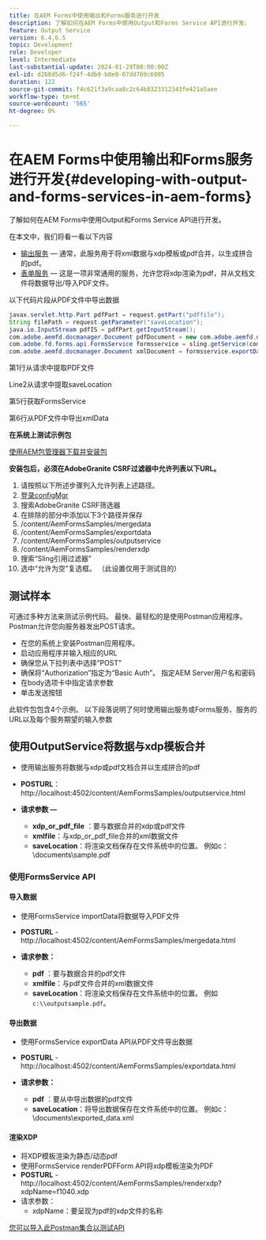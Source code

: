 ```yaml
---
title: 在AEM Forms中使用输出和Forms服务进行开发
description: 了解如何在AEM Forms中使用Output和Forms Service API进行开发。
feature: Output Service
version: 6.4,6.5
topic: Development
role: Developer
level: Intermediate
last-substantial-update: 2024-01-29T00:00:00Z
exl-id: d268d5d6-f24f-4db9-b8e0-07dd769c6005
duration: 122
source-git-commit: f4c621f3a9caa8c2c64b8323312343fe421a5aee
workflow-type: tm+mt
source-wordcount: '565'
ht-degree: 0%

---
```


# 在AEM Forms中使用输出和Forms服务进行开发{#developing-with-output-and-forms-services-in-aem-forms}

了解如何在AEM Forms中使用Output和Forms Service API进行开发。

在本文中，我们将看一看以下内容

* [输出服务](https://developer.adobe.com/experience-manager/reference-materials/6-5/forms/javadocs/index.html?com/adobe/fd/output/api/OutputService.html)  — 通常，此服务用于将xml数据与xdp模板或pdf合并，以生成拼合的pdf。
* [表单服务](https://developer.adobe.com/experience-manager/reference-materials/6-5/forms/javadocs/com/adobe/fd/forms/api/FormsService.html)  — 这是一项非常通用的服务，允许您将xdp渲染为pdf，并从文档文件将数据导出/导入PDF文件。


以下代码片段从PDF文件中导出数据

```java
javax.servlet.http.Part pdfPart = request.getPart("pdffile");
String filePath = request.getParameter("saveLocation");
java.io.InputStream pdfIS = pdfPart.getInputStream();
com.adobe.aemfd.docmanager.Document pdfDocument = new com.adobe.aemfd.docmanager.Document(pdfIS);
com.adobe.fd.forms.api.FormsService formsservice = sling.getService(com.adobe.fd.forms.api.FormsService.class);
com.adobe.aemfd.docmanager.Document xmlDocument = formsservice.exportData(pdfDocument,com.adobe.fd.forms.api.DataFormat.Auto);
```

第1行从请求中提取PDF文件

Line2从请求中提取saveLocation

第5行获取FormsService

第6行从PDF文件中导出xmlData

**在系统上测试示例包**

[使用AEM包管理器下载并安装包](assets/using-output-and-form-service-api.zip)




**安装包后，必须在AdobeGranite CSRF过滤器中允许列表以下URL。**

1. 请按照以下所述步骤列入允许列表上述路径。
1. [登录configMgr](http://localhost:4502/system/console/configMgr)
1. 搜索AdobeGranite CSRF筛选器
1. 在排除的部分中添加以下3个路径并保存
1. /content/AemFormsSamples/mergedata
1. /content/AemFormsSamples/exportdata
1. /content/AemFormsSamples/outputservice
1. /content/AemFormsSamples/renderxdp
1. 搜索“Sling引用过滤器”
1. 选中“允许为空”复选框。 （此设置仅用于测试目的）

## 测试样本

可通过多种方法来测试示例代码。 最快、最轻松的是使用Postman应用程序。 Postman允许您向服务器发出POST请求。

* 在您的系统上安装Postman应用程序。
* 启动应用程序并输入相应的URL
* 确保您从下拉列表中选择“POST”
* 确保将“Authorization”指定为“Basic Auth”。 指定AEM Server用户名和密码
* 在body选项卡中指定请求参数
* 单击发送按钮

此软件包包含4个示例。 以下段落说明了何时使用输出服务或Forms服务、服务的URL以及每个服务期望的输入参数

## 使用OutputService将数据与xdp模板合并

* 使用输出服务将数据与xdp或pdf文档合并以生成拼合的pdf
* **POSTURL**： http://localhost:4502/content/AemFormsSamples/outputservice.html
* **请求参数 —**

   * **xdp_or_pdf_file** ：要与数据合并的xdp或pdf文件
   * **xmlfile**：与xdp_or_pdf_file合并的xml数据文件
   * **saveLocation**：将渲染文档保存在文件系统中的位置。 例如c：\\documents\\sample.pdf

### 使用FormsService API

#### 导入数据

* 使用FormsService importData将数据导入PDF文件
* **POSTURL** - http://localhost:4502/content/AemFormsSamples/mergedata.html

* **请求参数：**

   * **pdf** ：要与数据合并的pdf文件
   * **xmlfile**：与pdf文件合并的xml数据文件
   * **saveLocation**：将渲染文档保存在文件系统中的位置。 例如 `c:\\outputsample.pdf`。

#### 导出数据

* 使用FormsService exportData API从PDF文件导出数据
* **POSTURL** - http://localhost:4502/content/AemFormsSamples/exportdata.html
* **请求参数：**

   * **pdf** ：要从中导出数据的pdf文件
   * **saveLocation**：将导出数据保存在文件系统中的位置。 例如c：\\documents\\exported_data.xml

#### 渲染XDP

* 将XDP模板渲染为静态/动态pdf
* 使用FormsService renderPDFForm API将xdp模板渲染为PDF
* **POSTURL** - http://localhost:4502/content/AemFormsSamples/renderxdp?xdpName=f1040.xdp
* 请求参数：
   * xdpName：要呈现为pdf的xdp文件的名称

[您可以导入此Postman集合以测试API](assets/UsingDocumentServicesInAEMForms.postman_collection.json)
